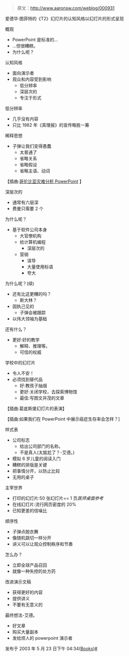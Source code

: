 # 

> 原文：<http://www.aaronsw.com/weblog/000931>

爱德华·图菲特的《T2》幻灯片的认知风格以幻灯片的形式呈现

概观

*   PowerPoint 是标准的…
*   …但很糟糕。
*   为什么呢？

认知风格

*   面向演示者
*   观众和内容受到影响
    *   低分辨率
    *   深层次的
    *   专注于形式

低分辨率

*   几乎没有内容
*   只比 1982 年《真理报》的宣传略胜一筹

稀释思想

*   子弹让我们变得愚蠢
    *   太普通了
    *   省略关系
    *   省略假设
    *   省略主语、动词

【插曲:[哥伦比亚灾难分析 PowerPoint](http://www.edwardtufte.com/bboard/q-and-a-fetch-msg?msg_id=0001yB&topic_id=1) 】

深层次的

*   通常有六层深
*   费曼只需要 2 个

为什么呢？

*   基于软件公司本身
    *   大官僚机构
    *   给计算机编程
        *   深层次的
    *   营销
        *   误导
        *   大量使用标语
        *   夸大

为什么呢？(续)

*   还有比这更糟的吗？
    *   斯大林？
*   固执己见的
    *   子弹会被跟踪
*   以伟大领袖为基础

还有什么？

*   更好:好的教学
    *   解释、推理等。
    *   可信的权威

学校中的幻灯片

*   令人不安！
*   必须找到替代品
    *   好:教孩子抽烟
    *   更好:关闭学校，去探索博物馆
    *   最佳:写图文并茂的文章

【插曲:葛底斯堡幻灯片的表演】

【插曲:如果我们在 PowerPoint 中展示癌症生存率会怎样？]

样式表

*   公司标志
    *   给出公司部门的名称。
    *   不是真人(太尴尬了？-艾德。)
*   模拟 6 岁儿童的阅读入门
*   糟糕的排版是关键
*   把事情分开，以防止比较
*   无用的桌子

主宰世界

*   打印的幻灯片:50 张幻灯片== 1 页<cite>医师桌面参考</cite>
*   在线幻灯片:流行网页密度的 20%
*   已知更差的信噪比

顺序性

*   子弹点脱衣舞
*   像随机跳切一样分开
*   讲义可以让观众控制秩序和节奏

怎么办？

*   立即全球产品召回
*   就像一种失控的处方药

改进演示文稿

*   获得更好的内容
*   提供讲义
*   不要有无意义的

最终想法-艾德。

*   好文章
*   购买大量副本
*   发给烦人的 powerpoint 演示者

发布于 2003 年 5 月 23 日下午 04:34([Books](cat_books))[#](000931)

